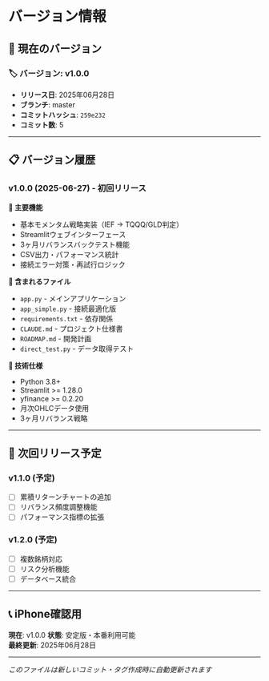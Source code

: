 # バージョン情報

## 📱 現在のバージョン

### 🏷️ **バージョン**: v1.0.0
- **リリース日**: 2025年06月28日
- **ブランチ**: master
- **コミットハッシュ**: `259e232`
- **コミット数**: 5

---

## 📋 バージョン履歴

### v1.0.0 (2025-06-27) - 初回リリース
**🎯 主要機能**
- 基本モメンタム戦略実装（IEF → TQQQ/GLD判定）
- Streamlitウェブインターフェース
- 3ヶ月リバランスバックテスト機能
- CSV出力・パフォーマンス統計
- 接続エラー対策・再試行ロジック

**📁 含まれるファイル**
- `app.py` - メインアプリケーション
- `app_simple.py` - 接続最適化版
- `requirements.txt` - 依存関係
- `CLAUDE.md` - プロジェクト仕様書
- `ROADMAP.md` - 開発計画
- `direct_test.py` - データ取得テスト

**🔧 技術仕様**
- Python 3.8+
- Streamlit >= 1.28.0
- yfinance >= 0.2.20
- 月次OHLCデータ使用
- 3ヶ月リバランス戦略

---

## 🚀 次回リリース予定

### v1.1.0 (予定)
- [ ] 累積リターンチャートの追加
- [ ] リバランス頻度調整機能
- [ ] パフォーマンス指標の拡張

### v1.2.0 (予定)
- [ ] 複数銘柄対応
- [ ] リスク分析機能
- [ ] データベース統合

---

## 📞 iPhone確認用

**現在**: v1.0.0 
**状態**: 安定版・本番利用可能  
**最終更新**: 2025年06月28日  

---

*このファイルは新しいコミット・タグ作成時に自動更新されます*